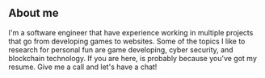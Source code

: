 ## About me
I'm a software engineer that have experience working in multiple projects that go from developing games to websites. Some of the topics I like to research for personal fun are game developing, cyber security, and blockchain technology. If you are here, is probably because you've got my resume. Give me a call and let's have a chat!